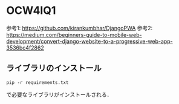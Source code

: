 # OCW4IQ1
参考1: https://github.com/kirankumbhar/DjangoPWA
参考2: https://medium.com/beginners-guide-to-mobile-web-development/convert-django-website-to-a-progressive-web-app-3536bc4f2862

## ライブラリのインストール
```
pip -r requirements.txt
```
で必要なライブラリがインストールされる．
